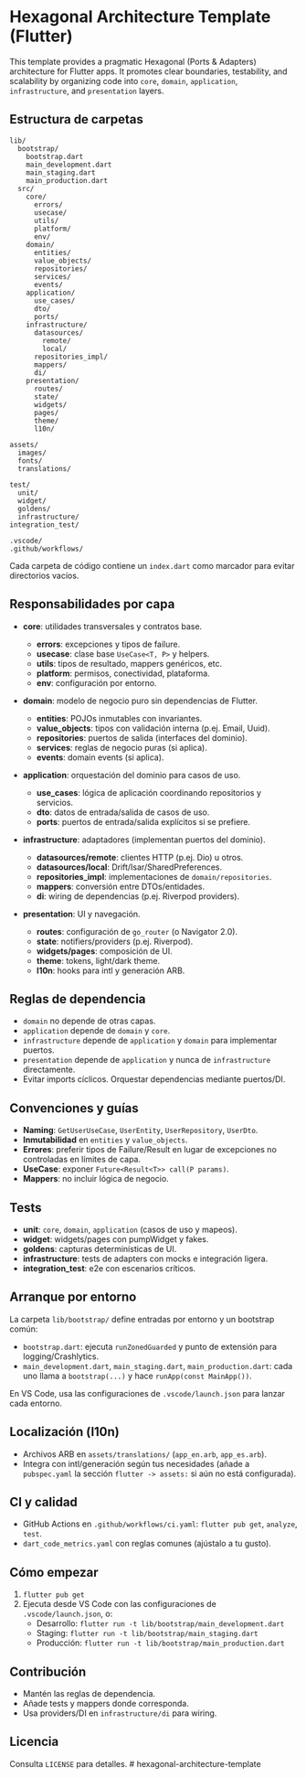 # Hexagonal Architecture Template (Flutter)

This template provides a pragmatic Hexagonal (Ports & Adapters) architecture for Flutter apps. It promotes clear boundaries, testability, and scalability by organizing code into `core`, `domain`, `application`, `infrastructure`, and `presentation` layers.

## Estructura de carpetas

```
lib/
  bootstrap/
    bootstrap.dart
    main_development.dart
    main_staging.dart
    main_production.dart
  src/
    core/
      errors/
      usecase/
      utils/
      platform/
      env/
    domain/
      entities/
      value_objects/
      repositories/
      services/
      events/
    application/
      use_cases/
      dto/
      ports/
    infrastructure/
      datasources/
        remote/
        local/
      repositories_impl/
      mappers/
      di/
    presentation/
      routes/
      state/
      widgets/
      pages/
      theme/
      l10n/

assets/
  images/
  fonts/
  translations/

test/
  unit/
  widget/
  goldens/
  infrastructure/
integration_test/

.vscode/
.github/workflows/
```

Cada carpeta de código contiene un `index.dart` como marcador para evitar directorios vacíos.

## Responsabilidades por capa

- **core**: utilidades transversales y contratos base.
  - **errors**: excepciones y tipos de failure.
  - **usecase**: clase base `UseCase<T, P>` y helpers.
  - **utils**: tipos de resultado, mappers genéricos, etc.
  - **platform**: permisos, conectividad, plataforma.
  - **env**: configuración por entorno.

- **domain**: modelo de negocio puro sin dependencias de Flutter.
  - **entities**: POJOs inmutables con invariantes.
  - **value_objects**: tipos con validación interna (p.ej. Email, Uuid).
  - **repositories**: puertos de salida (interfaces del dominio).
  - **services**: reglas de negocio puras (si aplica).
  - **events**: domain events (si aplica).

- **application**: orquestación del dominio para casos de uso.
  - **use_cases**: lógica de aplicación coordinando repositorios y servicios.
  - **dto**: datos de entrada/salida de casos de uso.
  - **ports**: puertos de entrada/salida explícitos si se prefiere.

- **infrastructure**: adaptadores (implementan puertos del dominio).
  - **datasources/remote**: clientes HTTP (p.ej. Dio) u otros.
  - **datasources/local**: Drift/Isar/SharedPreferences.
  - **repositories_impl**: implementaciones de `domain/repositories`.
  - **mappers**: conversión entre DTOs/entidades.
  - **di**: wiring de dependencias (p.ej. Riverpod providers).

- **presentation**: UI y navegación.
  - **routes**: configuración de `go_router` (o Navigator 2.0).
  - **state**: notifiers/providers (p.ej. Riverpod).
  - **widgets/pages**: composición de UI.
  - **theme**: tokens, light/dark theme.
  - **l10n**: hooks para intl y generación ARB.

## Reglas de dependencia

- `domain` no depende de otras capas.
- `application` depende de `domain` y `core`.
- `infrastructure` depende de `application` y `domain` para implementar puertos.
- `presentation` depende de `application` y nunca de `infrastructure` directamente.
- Evitar imports cíclicos. Orquestar dependencias mediante puertos/DI.

## Convenciones y guías

- **Naming**: `GetUserUseCase`, `UserEntity`, `UserRepository`, `UserDto`.
- **Inmutabilidad** en `entities` y `value_objects`.
- **Errores**: preferir tipos de Failure/Result en lugar de excepciones no controladas en límites de capa.
- **UseCase**: exponer `Future<Result<T>> call(P params)`.
- **Mappers**: no incluir lógica de negocio.

## Tests

- **unit**: `core`, `domain`, `application` (casos de uso y mapeos).
- **widget**: widgets/pages con pumpWidget y fakes.
- **goldens**: capturas determinísticas de UI.
- **infrastructure**: tests de adapters con mocks e integración ligera.
- **integration_test**: e2e con escenarios críticos.

## Arranque por entorno

La carpeta `lib/bootstrap/` define entradas por entorno y un bootstrap común:

- `bootstrap.dart`: ejecuta `runZonedGuarded` y punto de extensión para logging/Crashlytics.
- `main_development.dart`, `main_staging.dart`, `main_production.dart`: cada uno llama a `bootstrap(...)` y hace `runApp(const MainApp())`.

En VS Code, usa las configuraciones de `.vscode/launch.json` para lanzar cada entorno.

## Localización (l10n)

- Archivos ARB en `assets/translations/` (`app_en.arb`, `app_es.arb`).
- Integra con intl/generación según tus necesidades (añade a `pubspec.yaml` la sección `flutter -> assets:` si aún no está configurada).

## CI y calidad

- GitHub Actions en `.github/workflows/ci.yaml`: `flutter pub get`, `analyze`, `test`.
- `dart_code_metrics.yaml` con reglas comunes (ajústalo a tu gusto).

## Cómo empezar

1. `flutter pub get`
2. Ejecuta desde VS Code con las configuraciones de `.vscode/launch.json`, o:
   - Desarrollo: `flutter run -t lib/bootstrap/main_development.dart`
   - Staging: `flutter run -t lib/bootstrap/main_staging.dart`
   - Producción: `flutter run -t lib/bootstrap/main_production.dart`

## Contribución

- Mantén las reglas de dependencia.
- Añade tests y mappers donde corresponda.
- Usa providers/DI en `infrastructure/di` para wiring.

## Licencia

Consulta `LICENSE` para detalles.
#   h e x a g o n a l - a r c h i t e c t u r e - t e m p l a t e  
 